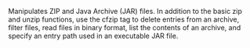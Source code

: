 Manipulates ZIP and Java Archive (JAR) files.
		In addition to the basic zip and unzip functions, use the cfzip tag to delete entries from an archive, filter files,
		read files in binary format, list the contents of an archive, and specify an entry path used in an executable JAR file.